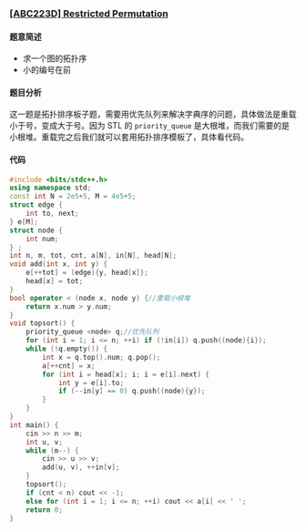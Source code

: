 ### [[ABC223D] Restricted Permutation](https://www.luogu.com.cn/problem/AT_abc223_d)
#### 题意简述
- 求一个图的拓扑序
- 小的编号在前

#### 题目分析
这一题是拓扑排序板子题，需要用优先队列来解决字典序的问题，具体做法是重载小于号，变成大于号。因为 STL 的 ```priority_queue``` 是大根堆，而我们需要的是小根堆。重载完之后我们就可以套用拓扑排序模板了，具体看代码。

#### 代码
```cpp
#include <bits/stdc++.h>
using namespace std;
const int N = 2e5+5, M = 4e5+5;
struct edge {
	int to, next;
} e[M];
struct node {
	int num;
} ;
int n, m, tot, cnt, a[N], in[N], head[N];
void add(int x, int y) {
	e[++tot] = (edge){y, head[x]};
	head[x] = tot;
}
bool operator < (node x, node y) {//重载小根堆 
	return x.num > y.num;
}
void topsort() {
	priority_queue <node> q;//优先队列 
	for (int i = 1; i <= n; ++i) if (!in[i]) q.push((node){i});
	while (!q.empty()) {
		int x = q.top().num; q.pop();
		a[++cnt] = x;
		for (int i = head[x]; i; i = e[i].next) {
			int y = e[i].to;
			if (--in[y] == 0) q.push((node){y});
		}
	}
}
int main() {
	cin >> n >> m;
	int u, v;
	while (m--) {
		cin >> u >> v;
		add(u, v), ++in[v];
	}
	topsort();
	if (cnt < n) cout << -1;
	else for (int i = 1; i <= n; ++i) cout << a[i] << ' ';
	return 0;
}
```